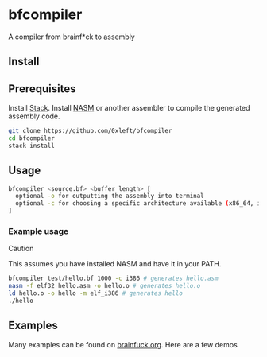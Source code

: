 # bfcompiler

A compiler from brainf*ck to assembly

## Install

## Prerequisites

Install [Stack](https://docs.haskellstack.org/en/stable/install_and_upgrade/#install-stack).
Install [NASM](https://www.nasm.us/pub/nasm/releasebuilds/) or another assembler to compile the generated assembly code.

```bash
git clone https://github.com/0xleft/bfcompiler
cd bfcompiler
stack install
```

## Usage

```bash
bfcompiler <source.bf> <buffer length> [
  optional -o for outputting the assembly into terminal
  optional -c for choosing a specific architecture available (x86_64, i386)
]
```

### Example usage

> [!CAUTION]
> This assumes you have installed NASM and have it in your PATH.

```bash
bfcompiler test/hello.bf 1000 -c i386 # generates hello.asm
nasm -f elf32 hello.asm -o hello.o # generates hello.o
ld hello.o -o hello -m elf_i386 # generates hello
./hello
```

## Examples

Many examples can be found on [brainfuck.org](https://www.brainfuck.org/).
Here are a few demos